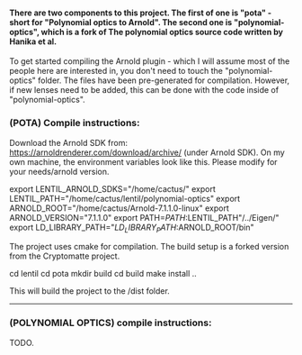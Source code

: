 #### There are two components to this project. The first of one is "pota" - short for "Polynomial optics to Arnold". The second one is "polynomial-optics", which is a fork of The polynomial optics source code written by Hanika et al.

To get started compiling the Arnold plugin - which I will assume most of the people here are interested in, you don't need to touch the "polynomial-optics" folder. The files have been pre-generated for compilation. However, if new lenses need to be added, this can be done with the code inside of "polynomial-optics".



### (POTA) Compile instructions:

Download the Arnold SDK from: https://arnoldrenderer.com/download/archive/ (under Arnold SDK). On my own machine, the environment variables look like this. Please modify for your needs/arnold version.


export LENTIL_ARNOLD_SDKS="/home/cactus/"
export LENTIL_PATH="/home/cactus/lentil/polynomial-optics"
export ARNOLD_ROOT="/home/cactus/Arnold-7.1.1.0-linux"
export ARNOLD_VERSION="7.1.1.0"
export PATH=$PATH:$LENTIL_PATH"/../Eigen/"
export LD_LIBRARY_PATH="$LD_LIBRARY_PATH:$ARNOLD_ROOT/bin"


The project uses cmake for compilation. The build setup is a forked version from the Cryptomatte project.


cd lentil
cd pota
mkdir build
cd build
make install ..

This will build the project to the /dist folder.

-------

### (POLYNOMIAL OPTICS) compile instructions:

TODO.